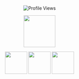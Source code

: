 <br><br><br>
<p align="center">
  <img src="https://komarev.com/ghpvc/?username=D4RKH3ART&label=lovelies&color=AABACE&base=570" alt="Profile Views"/>
</p>
<p align="center">
  <img src="https://file.garden/aFQP9esOHyVvl9zD/angell.png" width="100"/>
</p>
<p align="center">
  <img src="https://file.garden/aFQP9esOHyVvl9zD/panny.png" width="70"/>
  <img src="https://file.garden/aFQP9esOHyVvl9zD/edgy.png" width="70"/>
  <img src="https://file.garden/aFQP9esOHyVvl9zD/gender.png" width="70"/>
</p>
<br><br><br>
